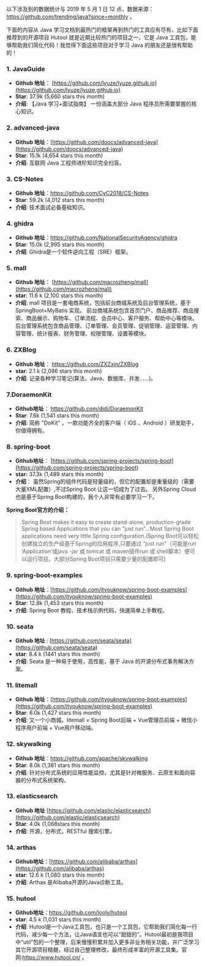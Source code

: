 以下涉及到的数据统计与 2019 年 5 月 1 日 12 点，数据来源：<https://github.com/trending/java?since=monthly> 。

下面的内容从 Java 学习文档到最热门的框架再到热门的工具应有尽有，比如下面推荐到的开源项目 Hutool 就是近期比较热门的项目之一，它是 Java 工具包，能够帮助我们简化代码！我觉得下面这些项目对于学习 Java 的朋友还是很有帮助的！


### 1. JavaGuide

- **Github 地址**： [https://github.com/lyuze/lyuze.github.io](https://github.com/lyuze/lyuze.github.io)
- **Star**:  37.9k (5,660 stars this month)
- **介绍**: 【Java 学习+面试指南】 一份涵盖大部分 Java 程序员所需要掌握的核心知识。

### 2. advanced-java

- **Github 地址**：[https://github.com/doocs/advanced-java](https://github.com/doocs/advanced-java)
- **Star**: 15.1k (4,654 stars this month)
- **介绍**: 互联网 Java 工程师进阶知识完全扫盲。

### 3. CS-Notes

- **Github 地址**：<https://github.com/CyC2018/CS-Notes>
- **Star**: 59.2k (4,012 stars this month)
- **介绍**: 技术面试必备基础知识。

### 4. ghidra

- **Github 地址**：<https://github.com/NationalSecurityAgency/ghidra>
- **Star**: 15.0k (2,995 stars this month)
- **介绍**: Ghidra是一个软件逆向工程（SRE）框架。

### 5. mall

- **Github 地址**： [https://github.com/macrozheng/mall](https://github.com/macrozheng/mall)
- **star**: 11.6 k (2,100 stars this month)
- **介绍**: mall 项目是一套电商系统，包括前台商城系统及后台管理系统，基于 SpringBoot+MyBatis 实现。 前台商城系统包含首页门户、商品推荐、商品搜索、商品展示、购物车、订单流程、会员中心、客户服务、帮助中心等模块。 后台管理系统包含商品管理、订单管理、会员管理、促销管理、运营管理、内容管理、统计报表、财务管理、权限管理、设置等模块。

### 6. ZXBlog

- **Github 地址**： <https://github.com/ZXZxin/ZXBlog>
- **star**: 2.1 k (2,086 stars this month)
- **介绍**: 记录各种学习笔记(算法、Java、数据库、并发......)。

### 7.DoraemonKit

- **Github地址**： <https://github.com/didi/DoraemonKit>
- **Star**: 7.6k (1,541 stars this month)
- **介绍**: 简称 "DoKit" 。一款功能齐全的客户端（ iOS 、Android ）研发助手，你值得拥有。

### 8.  spring-boot

- **Github地址**： [https://github.com/spring-projects/spring-boot](https://github.com/spring-projects/spring-boot)
- **star:** 37.3k (1,489 stars this month)
- **介绍**： 虽然Spring的组件代码是轻量级的，但它的配置却是重量级的（需要大量XML配置）,不过Spring Boot 让这一切成为了过去。 另外Spring Cloud也是基于Spring Boot构建的，我个人非常有必要学习一下。

**Spring Boot官方的介绍：**

> Spring Boot makes it easy to create stand-alone, production-grade Spring based Applications that you can “just run”…Most Spring Boot applications need very little Spring configuration.(Spring Boot可以轻松创建独立的生产级基于Spring的应用程序,只要通过 “just run”（可能是run ‘Application’或java -jar 或 tomcat 或 maven插件run 或 shell脚本）便可以运行项目。大部分Spring Boot项目只需要少量的配置即可)

### 9. spring-boot-examples

- **Github 地址**：[https://github.com/ityouknow/spring-boot-examples](https://github.com/ityouknow/spring-boot-examples)
- **Star**: 12.8k (1,453 stars this month)
- **介绍**:  Spring Boot 教程、技术栈示例代码，快速简单上手教程。

### 10. seata

- **Github 地址** : [https://github.com/seata/seata](https://github.com/seata/seata)
- **star**: 8.4 k (1441 stars this month)
- **介绍**:  Seata 是一种易于使用，高性能，基于 Java 的开源分布式事务解决方案。

### 11. litemall

- **Github 地址**：[https://github.com/ityouknow/spring-boot-examples](https://github.com/ityouknow/spring-boot-examples)
- **Star**: 6.0k (1,427 stars this month)
- **介绍**:  又一个小商城。litemall = Spring Boot后端 + Vue管理员前端 + 微信小程序用户前端 + Vue用户移动端。

### 12. skywalking

- **Github 地址**：<https://github.com/apache/skywalking>
- **Star**: 8.0k (1,381 stars this month)
- **介绍**:  针对分布式系统的应用性能监控，尤其是针对微服务、云原生和面向容器的分布式系统架构。

### 13. elasticsearch

- **Github 地址**  [https://github.com/elastic/elasticsearch](https://github.com/elastic/elasticsearch)
- **Star**: 4.0k (1,068stars this month)
- **介绍**: 开源，分布式，RESTful 搜索引擎。

### 14.  arthas

- **Github地址**：[https://github.com/alibaba/arthas](https://github.com/alibaba/arthas)
- **star**: 12.6 k (1,080 stars this month)
- **介绍**: Arthas 是Alibaba开源的Java诊断工具。

### 15. hutool

- **Github地址**：<https://github.com/looly/hutool>
- **star**: 4.5 k (1,031 stars this month)
- **介绍**: Hutool是一个Java工具包，也只是一个工具包，它帮助我们简化每一行代码，减少每一个方法，让Java语言也可以“甜甜的”。Hutool最初是我项目中“util”包的一个整理，后来慢慢积累并加入更多非业务相关功能，并广泛学习其它开源项目精髓，经过自己整理修改，最终形成丰富的开源工具集。官网:<https://www.hutool.cn/> 。